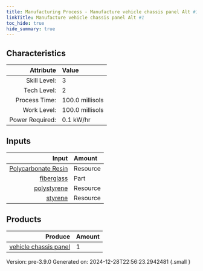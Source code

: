 ```yaml
---
title: Manufacturing Process - Manufacture vehicle chassis panel Alt #1
linkTitle: Manufacture vehicle chassis panel Alt #1
toc_hide: true
hide_summary: true
---
```



## Characteristics

| Attribute      | Value |
|--------:|:------|
|Skill Level:|3|
|Tech Level:|2|
|Process Time:|100.0 millisols|
|Work Level:|100.0 millisols|
|Power Required:|0.1 kW/hr|

## Inputs

| Input      | Amount |
|--------:|:------|
|[Polycarbonate Resin](/docs/definitions/resource/polycarbonate-resin)|Resource|5.0 kg|
|[fiberglass](/docs/definitions/part/fiberglass)|Part|5|
|[polystyrene](/docs/definitions/resource/polystyrene)|Resource|5.0 kg|
|[styrene](/docs/definitions/resource/styrene)|Resource|5.0 kg|

## Products


| Produce      | Amount |
|--------:|:------|
|[vehicle chassis panel](/docs/definitions/part/vehicle-chassis-panel)|1|


Version: pre-3.9.0 Generated on: 2024-12-28T22:56:23.2942481
{.small }

